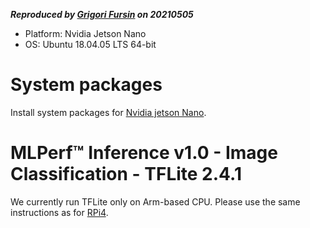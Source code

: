 ***Reproduced by [Grigori Fursin](https://cKnowledge.io/@gfursin) on 20210505***

* Platform: Nvidia Jetson Nano
* OS: Ubuntu 18.04.05 LTS 64-bit

# System packages

Install system packages for [Nvidia jetson Nano](../platform/nvidia-jetson-nano.md).

# MLPerf&trade; Inference v1.0 - Image Classification - TFLite 2.4.1

We currently run TFLite only on Arm-based CPU. 
Please use the same instructions as for [RPi4](ck-image-classification-rpi4-tflite.md).
